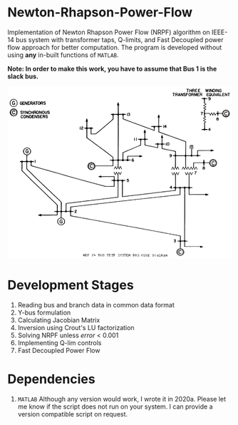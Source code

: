 # Newton-Rhapson-Power-Flow
Implementation of Newton Rhapson Power Flow (NRPF) algorithm on IEEE-14 bus system with transformer taps, Q-limits, and Fast Decoupled power flow approach for better computation. The program is developed without using **any** in-built functions of ```MATLAB```.  

**Note: In order to make this work, you have to assume that Bus 1 is the slack bus.**

![IEEE-14 bus system](./IEEE14bus_data/IEEE14bus.PNG)

# Development Stages
1. Reading bus and branch data in common data format 
1. Y-bus formulation
2. Calculating Jacobian Matrix
3. Inversion using Crout's LU factorization 
4. Solving NRPF unless *error* < 0.001
5. Implementing Q-lim controls
6. Fast Decoupled Power Flow

# Dependencies
1. ```MATLAB```
Although any version would work, I wrote it in 2020a. Please let me know if the script does not run on your system. I can provide a version compatible script on request.
